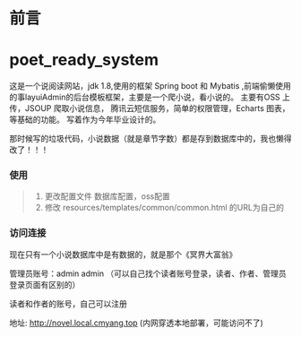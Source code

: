 # 前言

# poet_ready_system
这是一个说阅读网站，jdk 1.8,使用的框架 Spring boot 和 Mybatis ,前端偷懒使用的事layuiAdmin的后台模板框架，主要是一个爬小说，看小说的。
主要有OSS 上传，JSOUP 爬取小说信息， 腾讯云短信服务，简单的权限管理，Echarts 图表，等基础的功能。
写着作为今年毕业设计的。

那时候写的垃圾代码，小说数据（就是章节字数）都是存到数据库中的，我也懒得改了！！！

### 使用
> 1. 更改配置文件 数据库配置，oss配置 
> 2. 修改 resources/templates/common/common.html 的URL为自己的 


### 访问连接
现在只有一个小说数据库中是有数据的，就是那个《冥界大富翁》

管理员账号：admin admin （可以自己找个读者账号登录，读者、作者、管理员登录页面有区别的）

读者和作者的账号，自己可以注册

地址: http://novel.local.cmyang.top  (内网穿透本地部署，可能访问不了)
